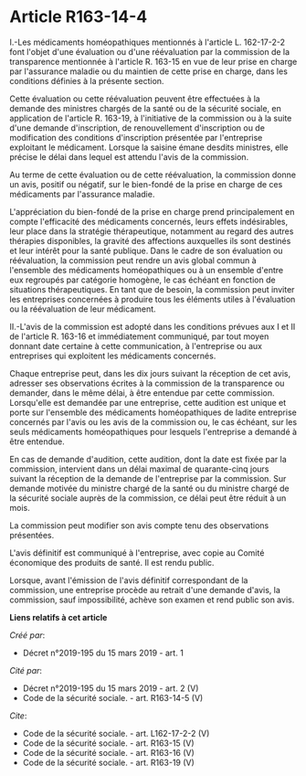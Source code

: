 # Article R163-14-4

I.-Les médicaments homéopathiques mentionnés à l'article L. 162-17-2-2 font l'objet d'une évaluation ou d'une réévaluation
par la commission de la transparence mentionnée à l'article R. 163-15 en vue de leur prise en charge par l'assurance maladie
ou du maintien de cette prise en charge, dans les conditions définies à la présente section. 

Cette évaluation ou cette réévaluation peuvent être effectuées à la demande des ministres chargés de la santé ou de la
sécurité sociale, en application de l'article R. 163-19, à l'initiative de la commission ou à la suite d'une demande
d'inscription, de renouvellement d'inscription ou de modification des conditions d'inscription présentée par l'entreprise
exploitant le médicament. Lorsque la saisine émane desdits ministres, elle précise le délai dans lequel est attendu l'avis de
la commission. 

Au terme de cette évaluation ou de cette réévaluation, la commission donne un avis, positif ou négatif, sur le bien-fondé de
la prise en charge de ces médicaments par l'assurance maladie. 

L'appréciation du bien-fondé de la prise en charge prend principalement en compte l'efficacité des médicaments concernés,
leurs effets indésirables, leur place dans la stratégie thérapeutique, notamment au regard des autres thérapies disponibles,
la gravité des affections auxquelles ils sont destinés et leur intérêt pour la santé publique. Dans le cadre de son
évaluation ou réévaluation, la commission peut rendre un avis global commun à l'ensemble des médicaments homéopathiques ou à
un ensemble d'entre eux regroupés par catégorie homogène, le cas échéant en fonction de situations thérapeutiques. En tant
que de besoin, la commission peut inviter les entreprises concernées à produire tous les éléments utiles à l'évaluation ou la
réévaluation de leur médicament. 

II.-L'avis de la commission est adopté dans les conditions prévues aux I et II de l'article R. 163-16 et immédiatement
communiqué, par tout moyen donnant date certaine à cette communication, à l'entreprise ou aux entreprises qui exploitent les
médicaments concernés. 

Chaque entreprise peut, dans les dix jours suivant la réception de cet avis, adresser ses observations écrites à la
commission de la transparence ou demander, dans le même délai, à être entendue par cette commission. Lorsqu'elle est demandée
par une entreprise, cette audition est unique et porte sur l'ensemble des médicaments homéopathiques de ladite entreprise
concernés par l'avis ou les avis de la commission ou, le cas échéant, sur les seuls médicaments homéopathiques pour lesquels
l'entreprise a demandé à être entendue. 

En cas de demande d'audition, cette audition, dont la date est fixée par la commission, intervient dans un délai maximal de
quarante-cinq jours suivant la réception de la demande de l'entreprise par la commission. Sur demande motivée du ministre
chargé de la santé ou du ministre chargé de la sécurité sociale auprès de la commission, ce délai peut être réduit à un
mois. 

La commission peut modifier son avis compte tenu des observations présentées. 

L'avis définitif est communiqué à l'entreprise, avec copie au Comité économique des produits de santé. Il est rendu public. 

Lorsque, avant l'émission de l'avis définitif correspondant de la commission, une entreprise procède au retrait d'une demande
d'avis, la commission, sauf impossibilité, achève son examen et rend public son avis.

**Liens relatifs à cet article**

_Créé par_:

  - Décret n°2019-195 du 15 mars 2019 - art. 1

_Cité par_:

  - Décret n°2019-195 du 15 mars 2019 - art. 2 (V)
  - Code de la sécurité sociale. - art. R163-14-5 (V)

_Cite_:

  - Code de la sécurité sociale. - art. L162-17-2-2 (V)
  - Code de la sécurité sociale. - art. R163-15 (V)
  - Code de la sécurité sociale. - art. R163-16 (V)
  - Code de la sécurité sociale. - art. R163-19 (V)
